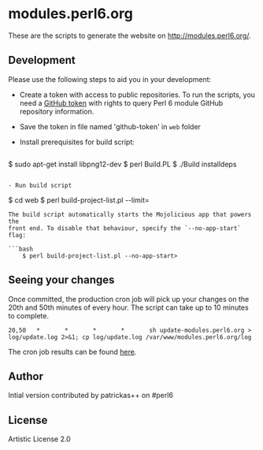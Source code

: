 # modules.perl6.org

These are the scripts to generate the website on http://modules.perl6.org/.

## Development

Please use the following steps to aid you in your development:
- Create a token with access to public repositories. To run the scripts, you need a [GitHub token](https://github.com/blog/1509-personal-api-tokens) with rights to query Perl 6 module GitHub repository information.

- Save the token in file named 'github-token' in `web` folder

- Install prerequisites for build script:
  ```
$ sudo apt-get install libpng12-dev
$ perl Build.PL
$ ./Build installdeps
```

- Run build script
  ```
$ cd web
$ perl build-project-list.pl --limit=<number-of-modules>
```
The build script automatically starts the Mojolicious app that powers the
front end. To disable that behaviour, specify the `--no-app-start` flag:

```bash
    $ perl build-project-list.pl --no-app-start>
```

## Seeing your changes

Once committed, the production cron job will pick up your changes on the 20th and 50th minutes of every hour. The script can take up to 10 minutes to complete.

```
20,50   *       *       *       *       sh update-modules.perl6.org > log/update.log 2>&1; cp log/update.log /var/www/modules.perl6.org/log
```

The cron job results can be found [here](http://modules.perl6.org/log/update.log).

## Author

Intial version contributed by patrickas++ on #perl6

## License

Artistic License 2.0
